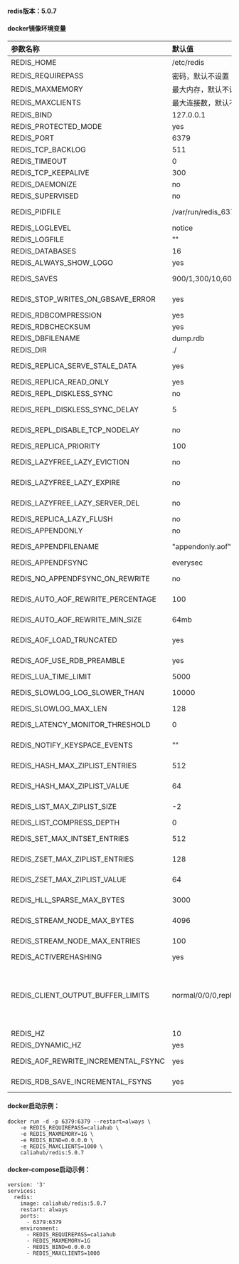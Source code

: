 #### redis版本：5.0.7

#### docker镜像环境变量

|参数名称|默认值|说明|
|:---|:---|:---|
|REDIS_HOME|/etc/redis|工作目录|
|REDIS_REQUIREPASS|密码，默认不设置|
|REDIS_MAXMEMORY|最大内存，默认不设置|
|REDIS_MAXCLIENTS|最大连接数，默认不设置|
|REDIS_BIND|127.0.0.1|bind 127.0.0.1|
|REDIS_PROTECTED_MODE|yes|protected-mode yes|
|REDIS_PORT|6379|port 6379|
|REDIS_TCP_BACKLOG|511|tcp-backlog 511|
|REDIS_TIMEOUT|0|timeout 0|
|REDIS_TCP_KEEPALIVE|300|tcp-keepalive 300|
|REDIS_DAEMONIZE|no|daemonize no|
|REDIS_SUPERVISED|no|supervised no|
|REDIS_PIDFILE|/var/run/redis_6379.pid|pidfile /var/run/redis_6379.pid|
|REDIS_LOGLEVEL|notice|loglevel notice|
|REDIS_LOGFILE|""|logfile ""|
|REDIS_DATABASES|16|databases 16|
|REDIS_ALWAYS_SHOW_LOGO|yes|always-show-logo yes|
|REDIS_SAVES|900/1,300/10,60/10000|save 900 1 & save 300 10 & save 60 10000|
|REDIS_STOP_WRITES_ON_GBSAVE_ERROR|yes|stop-writes-on-bgsave-error yes|
|REDIS_RDBCOMPRESSION|yes|rdbcompression yes|
|REDIS_RDBCHECKSUM|yes|rdbchecksum yes|
|REDIS_DBFILENAME|dump.rdb|dbfilename dump.rdb|
|REDIS_DIR|./|dir ./|
|REDIS_REPLICA_SERVE_STALE_DATA|yes|replica-serve-stale-data yes|
|REDIS_REPLICA_READ_ONLY|yes|replica-read-only yes|
|REDIS_REPL_DISKLESS_SYNC|no|repl-diskless-sync no|
|REDIS_REPL_DISKLESS_SYNC_DELAY|5|repl-diskless-sync-delay 5|
|REDIS_REPL_DISABLE_TCP_NODELAY|no|repl-disable-tcp-nodelay no|
|REDIS_REPLICA_PRIORITY|100|replica-priority 100|
|REDIS_LAZYFREE_LAZY_EVICTION|no|lazyfree-lazy-eviction no|
|REDIS_LAZYFREE_LAZY_EXPIRE|no|lazyfree-lazy-expire no|
|REDIS_LAZYFREE_LAZY_SERVER_DEL|no|lazyfree-lazy-server-del no|
|REDIS_REPLICA_LAZY_FLUSH|no|replica-lazy-flush no|
|REDIS_APPENDONLY|no|appendonly no|
|REDIS_APPENDFILENAME|"appendonly.aof"|appendfilename "appendonly.aof"|
|REDIS_APPENDFSYNC|everysec|appendfsync everysec|
|REDIS_NO_APPENDFSYNC_ON_REWRITE|no|no-appendfsync-on-rewrite no|
|REDIS_AUTO_AOF_REWRITE_PERCENTAGE|100|auto-aof-rewrite-percentage 100|
|REDIS_AUTO_AOF_REWRITE_MIN_SIZE|64mb|auto-aof-rewrite-min-size 64mb|
|REDIS_AOF_LOAD_TRUNCATED|yes|aof-load-truncated yes|
|REDIS_AOF_USE_RDB_PREAMBLE|yes|aof-use-rdb-preamble yes|
|REDIS_LUA_TIME_LIMIT|5000|lua-time-limit 5000|
|REDIS_SLOWLOG_LOG_SLOWER_THAN|10000|slowlog-log-slower-than 10000|
|REDIS_SLOWLOG_MAX_LEN|128|slowlog-max-len 128|
|REDIS_LATENCY_MONITOR_THRESHOLD|0|latency-monitor-threshold 0|
|REDIS_NOTIFY_KEYSPACE_EVENTS|""|notify-keyspace-events ""|
|REDIS_HASH_MAX_ZIPLIST_ENTRIES|512|hash-max-ziplist-entries 512|
|REDIS_HASH_MAX_ZIPLIST_VALUE|64|hash-max-ziplist-value 64|
|REDIS_LIST_MAX_ZIPLIST_SIZE|-2|list-max-ziplist-size -2|
|REDIS_LIST_COMPRESS_DEPTH|0|list-compress-depth 0|
|REDIS_SET_MAX_INTSET_ENTRIES|512|set-max-intset-entries 512|
|REDIS_ZSET_MAX_ZIPLIST_ENTRIES|128|zset-max-ziplist-entries 128|
|REDIS_ZSET_MAX_ZIPLIST_VALUE|64|zset-max-ziplist-value 64|
|REDIS_HLL_SPARSE_MAX_BYTES|3000|hll-sparse-max-bytes 3000|
|REDIS_STREAM_NODE_MAX_BYTES|4096|stream-node-max-bytes 4096|
|REDIS_STREAM_NODE_MAX_ENTRIES|100|stream-node-max-entries 100|
|REDIS_ACTIVEREHASHING|yes|activerehashing yes|
|REDIS_CLIENT_OUTPUT_BUFFER_LIMITS|normal/0/0/0,replica/256mb/64mb/60,pubsub/32mb/8mb/60|client-output-buffer-limit normal 0 0 0 & client-output-buffer-limit replica 256mb 64mb 60 & client-output-buffer-limit pubsub 32mb 8mb 60|
|REDIS_HZ|10|hz 10|
|REDIS_DYNAMIC_HZ|yes|dynamic-hz yes|
|REDIS_AOF_REWRITE_INCREMENTAL_FSYNC|yes|aof-rewrite-incremental-fsync yes|
|REDIS_RDB_SAVE_INCREMENTAL_FSYNS|yes|rdb-save-incremental-fsync yes|

#### docker启动示例：
```
docker run -d -p 6379:6379 --restart=always \
    -e REDIS_REQUIREPASS=caliahub \
    -e REDIS_MAXMEMORY=1G \
    -e REDIS_BIND=0.0.0.0 \
    -e REDIS_MAXCLIENTS=1000 \
    caliahub/redis:5.0.7
```

#### docker-compose启动示例：
```
version: '3'
services:
  redis:
    image: caliahub/redis:5.0.7
    restart: always
    ports:
      - 6379:6379
    environment:
      - REDIS_REQUIREPASS=caliahub
      - REDIS_MAXMEMORY=1G
      - REDIS_BIND=0.0.0.0
      - REDIS_MAXCLIENTS=1000
```
